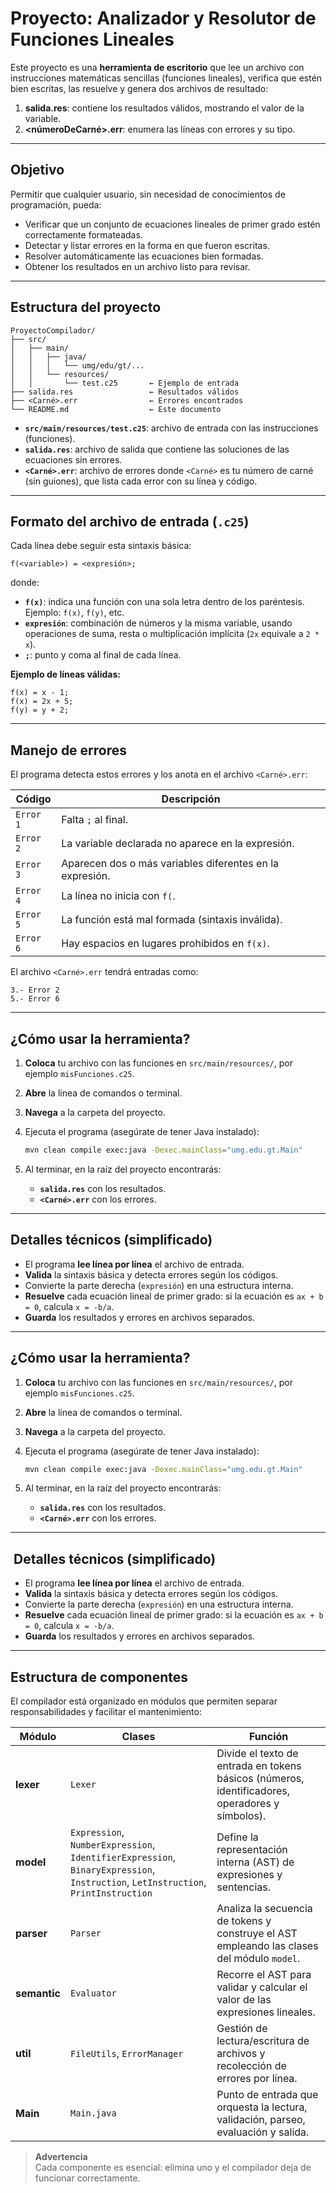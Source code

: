 # Proyecto: Analizador y Resolutor de Funciones Lineales

Este proyecto es una **herramienta de escritorio** que lee un archivo con instrucciones matemáticas sencillas (funciones lineales), verifica que estén bien escritas, las resuelve y genera dos archivos de resultado:

1. **salida.res**: contiene los resultados válidos, mostrando el valor de la variable.
2. **\<númeroDeCarné>.err**: enumera las líneas con errores y su tipo.

---

## Objetivo

Permitir que cualquier usuario, sin necesidad de conocimientos de programación, pueda:

* Verificar que un conjunto de ecuaciones lineales de primer grado estén correctamente formateadas.
* Detectar y listar errores en la forma en que fueron escritas.
* Resolver automáticamente las ecuaciones bien formadas.
* Obtener los resultados en un archivo listo para revisar.

---

##  Estructura del proyecto

```
ProyectoCompilador/
├── src/
│   ├── main/
│   │   ├── java/
│   │   │   └── umg/edu/gt/...
│   │   └── resources/
│   │       └── test.c25       ← Ejemplo de entrada
├── salida.res                 ← Resultados válidos
├── <Carné>.err                ← Errores encontrados
└── README.md                  ← Este documento
```

* **`src/main/resources/test.c25`**: archivo de entrada con las instrucciones (funciones).
* **`salida.res`**: archivo de salida que contiene las soluciones de las ecuaciones sin errores.
* **`<Carné>.err`**: archivo de errores donde `<Carné>` es tu número de carné (sin guiones), que lista cada error con su línea y código.

---

##  Formato del archivo de entrada (`.c25`)

Cada línea debe seguir esta sintaxis básica:

```
f(<variable>) = <expresión>;
```

donde:

* **`f(x)`**: indica una función con una sola letra dentro de los paréntesis. Ejemplo: `f(x)`, `f(y)`, etc.
* **`expresión`**: combinación de números y la misma variable, usando operaciones de suma, resta o multiplicación implícita (`2x` equivale a `2 * x`).
* **`;`**: punto y coma al final de cada línea.

**Ejemplo de líneas válidas:**

```plaintext
f(x) = x - 1;
f(x) = 2x + 5;
f(y) = y + 2;
```

---

##  Manejo de errores

El programa detecta estos errores y los anota en el archivo `<Carné>.err`:

| Código    | Descripción                                              |
| --------- | -------------------------------------------------------- |
| `Error 1` | Falta `;` al final.                                      |
| `Error 2` | La variable declarada no aparece en la expresión.        |
| `Error 3` | Aparecen dos o más variables diferentes en la expresión. |
| `Error 4` | La línea no inicia con `f(`.                             |
| `Error 5` | La función está mal formada (sintaxis inválida).         |
| `Error 6` | Hay espacios en lugares prohibidos en `f(x)`.            |

El archivo `<Carné>.err` tendrá entradas como:

```
3.- Error 2
5.- Error 6
```

---

##  ¿Cómo usar la herramienta?

1. **Coloca** tu archivo con las funciones en `src/main/resources/`, por ejemplo `misFunciones.c25`.
2. **Abre** la línea de comandos o terminal.
3. **Navega** a la carpeta del proyecto.
4. Ejecuta el programa (asegúrate de tener Java instalado):

   ```bash
   mvn clean compile exec:java -Dexec.mainClass="umg.edu.gt.Main"
   ```
5. Al terminar, en la raíz del proyecto encontrarás:

    * **`salida.res`** con los resultados.
    * **`<Carné>.err`** con los errores.

---

##  Detalles técnicos (simplificado)

* El programa **lee línea por línea** el archivo de entrada.
* **Valida** la sintaxis básica y detecta errores según los códigos.
* Convierte la parte derecha (`expresión`) en una estructura interna.
* **Resuelve** cada ecuación lineal de primer grado: si la ecuación es `ax + b = 0`, calcula `x = -b/a`.
* **Guarda** los resultados y errores en archivos separados.

---


##  ¿Cómo usar la herramienta?

1. **Coloca** tu archivo con las funciones en `src/main/resources/`, por ejemplo `misFunciones.c25`.
2. **Abre** la línea de comandos o terminal.
3. **Navega** a la carpeta del proyecto.
4. Ejecuta el programa (asegúrate de tener Java instalado):

   ```bash
   mvn clean compile exec:java -Dexec.mainClass="umg.edu.gt.Main"
   ```
5. Al terminar, en la raíz del proyecto encontrarás:

   * **`salida.res`** con los resultados.
   * **`<Carné>.err`** con los errores.

---

## ️ Detalles técnicos (simplificado)

* El programa **lee línea por línea** el archivo de entrada.
* **Valida** la sintaxis básica y detecta errores según los códigos.
* Convierte la parte derecha (`expresión`) en una estructura interna.
* **Resuelve** cada ecuación lineal de primer grado: si la ecuación es `ax + b = 0`, calcula `x = -b/a`.
* **Guarda** los resultados y errores en archivos separados.

---

## Estructura de componentes

El compilador está organizado en módulos que permiten separar responsabilidades y facilitar el mantenimiento:

| Módulo       | Clases                                                                                                                            | Función                                                                                         |
| ------------ | --------------------------------------------------------------------------------------------------------------------------------- | ----------------------------------------------------------------------------------------------- |
| **lexer**    | `Lexer`                                                                                                                           | Divide el texto de entrada en tokens básicos (números, identificadores, operadores y símbolos). |
| **model**    | `Expression`, `NumberExpression`, `IdentifierExpression`, `BinaryExpression`, `Instruction`, `LetInstruction`, `PrintInstruction` | Define la representación interna (AST) de expresiones y sentencias.                             |
| **parser**   | `Parser`                                                                                                                          | Analiza la secuencia de tokens y construye el AST empleando las clases del módulo `model`.      |
| **semantic** | `Evaluator`                                                                                                                       | Recorre el AST para validar y calcular el valor de las expresiones lineales.                    |
| **util**     | `FileUtils`, `ErrorManager`                                                                                                       | Gestión de lectura/escritura de archivos y recolección de errores por línea.                    |
| **Main**     | `Main.java`                                                                                                                       | Punto de entrada que orquesta la lectura, validación, parseo, evaluación y salida.              |

> **Advertencia**  
>Cada componente es esencial: elimina uno y el compilador deja de funcionar correctamente.
